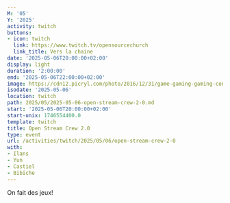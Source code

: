 ```yaml
---
M: '05'
Y: '2025'
activity: twitch
buttons:
- icon: twitch
  link: https://www.twitch.tv/opensourcechurch
  link_title: Vers la chaine
date: '2025-05-06T20:00:00+02:00'
display: light
duration: '2:00:00'
end: '2025-05-06T22:00:00+02:00'
image: https://cdn12.picryl.com/photo/2016/12/31/game-gaming-gaming-console-science-technology-555734-1024.png
isodate: '2025-05-06'
location: twitch
path: 2025/05/2025-05-06-open-stream-crew-2-0.md
start: '2025-05-06T20:00:00+02:00'
start-unix: 1746554400.0
template: twitch
title: Open Stream Crew 2.0
type: event
url: /activities/twitch/2025/05/06/open-stream-crew-2-0
with:
- Ilans
- Yun
- Castiel
- Bibiche
---
```

On fait des jeux!